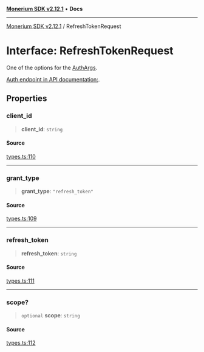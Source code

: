 [**Monerium SDK v2.12.1**](../README.md) • **Docs**

---

[Monerium SDK v2.12.1](../README.md) / RefreshTokenRequest

# Interface: RefreshTokenRequest

One of the options for the [AuthArgs](../type-aliases/AuthArgs.md).

[Auth endpoint in API documentation:](https://monerium.dev/api-docs#operation/auth).

## Properties

### client_id

> **client_id**: `string`

#### Source

[types.ts:110](https://github.com/monerium/js-monorepo/blob/69aafbf665e06fb1fab9775ca5ee0ba5fb9dbc84/packages/sdk/src/types.ts#L110)

---

### grant_type

> **grant_type**: `"refresh_token"`

#### Source

[types.ts:109](https://github.com/monerium/js-monorepo/blob/69aafbf665e06fb1fab9775ca5ee0ba5fb9dbc84/packages/sdk/src/types.ts#L109)

---

### refresh_token

> **refresh_token**: `string`

#### Source

[types.ts:111](https://github.com/monerium/js-monorepo/blob/69aafbf665e06fb1fab9775ca5ee0ba5fb9dbc84/packages/sdk/src/types.ts#L111)

---

### scope?

> `optional` **scope**: `string`

#### Source

[types.ts:112](https://github.com/monerium/js-monorepo/blob/69aafbf665e06fb1fab9775ca5ee0ba5fb9dbc84/packages/sdk/src/types.ts#L112)
